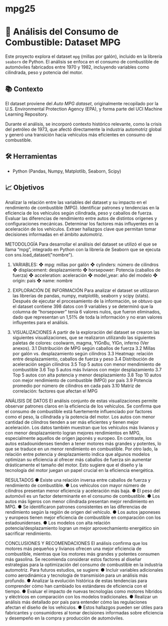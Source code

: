# mpg25

# 🚗 Análisis del Consumo de Combustible: Dataset MPG

Este proyecto explora el dataset `mpg` (millas por galón), incluido en la librería `seaborn` de Python. El análisis se enfoca en el consumo de combustible de automóviles fabricados entre 1970 y 1982, incluyendo variables como cilindrada, peso y potencia del motor.

## 📚 Contexto

El dataset proviene del *Auto MPG dataset*, originalmente recopilado por la U.S. Environmental Protection Agency (EPA), y forma parte del UCI Machine Learning Repository.

Durante el análisis, se incorporó contexto histórico relevante, como la crisis del petróleo de 1973, que afectó directamente la industria automotriz global y generó una transición hacia vehículos más eficientes en consumo de combustible.

## 🛠️ Herramientas

- Python (Pandas, Numpy, Matplotlib, Seaborn, Scipy)

## 📈 Objetivos

Analizar la relación entre las variables del dataset y su impacto en el rendimiento de combustible (MPG).
Identificar patrones y tendencias en la eficiencia de los vehículos según cilindrada, peso y caballos de fuerza.
Evaluar las diferencias de rendimiento entre autos de distintos orígenes y configuraciones mecánicas.
Determinar los factores más influyentes en la aceleración de los vehículos.
Extraer hallazgos clave que permitan tomar decisiones informadas en el ámbito automotriz.

METODOLOGÍA
Para desarrollar el análisis del dataset se utilizó el que se llama “mpg”, integrado en Python con la librería de Seaborn que se ejecuta con sns.load_dataset("nombre").
1. VARIABLES:
❖ mpg: millas por galón
❖ cylinders: número de cilindros
❖ displacement: desplazamiento
❖ horsepower: Potencia (caballos de fuerza)
❖ acceleration: aceleración
❖ model_year: año del modelo
❖ origin: país
❖ name: nombre

2. EXPLORACIÓN DE INFORMACIÓN
Para analizar el dataset se utilizaron las librerías de pandas, numpy, matplotlib, seaborn y scipy (stats).
Después de ejecutar el procesamiento de la información, se obtuvo que el dataset contiene 398 datos con 9 variables y se determinó que la columna de “horsepower” tenía 6 valores nulos, que fueron eliminados, dado que representan un 1,51% de toda la información y no eran valores influyentes para el análisis.

3. VISUALIZACIONES
A partir de la exploración del dataset se crearon las siguientes visualizaciones, que se realizaron utilizando las siguientes paletas de colores: coolwarm, magma, YlGnBu, YlGn, inferno (Ver anexos).
3.1 Distribución de MPG según caballos de fuerza
3.2 Millas por galón vs. desplazamiento según cilindros
3.3 Heatmap: relación entre desplazamiento, caballos de fuerza y peso
3.4 Distribución de aceleración según cilindros
3.5 Top 5 autos con menor mendimiento de combustible
3.6 Top 5 autos más livianos con mejor desplazamiento
3.7 Top 5 autos con alta potencia y menor desplazamiento
3.8 Top 10 autos con mejor rendimiento de combustible (MPG) por país
3.9 Potencia promedio por número de cilindros en cada país
3.10 Matriz de correlación: factores que afectan el MPG

ANÁLISIS DE DATOS
El análisis conjunto de estas visualizaciones permite observar patrones claros en la eficiencia de los vehículos. Se confirma que el consumo de combustible está fuertemente influenciado por factores como el peso, la cilindrada y la potencia del motor. Los autos con menor cantidad de cilindros tienden a ser más eficientes y tienen mejor aceleración.
Los datos también muestran que los vehículos más livianos y con menor desplazamiento logran mejores rendimientos en MPG, especialmente aquellos de origen japonés y europeo. En contraste, los autos estadounidenses tienden a tener motores más grandes y potentes, lo que se traduce en un menor rendimiento en combustible.
Por otro lado, la relación entre potencia y desplazamiento indica que algunos modelos optimizan su eficiencia al ofrecer más caballos de fuerza sin aumentar drásticamente el tamaño del motor. 
Esto sugiere que el diseño y la tecnología del motor juegan un papel crucial en la eficiencia energética.

RESULTADOS
● Existe una relación inversa entre caballos de fuerza y rendimiento de combustible.
● Los vehículos con mayor número de cilindros presentan menor eficiencia y aceleración más baja.
● El peso del automóvil es un factor determinante en el consumo de combustible.
● Los autos más ligeros con menor cilindrada presentan mejor rendimiento en MPG.
● Se identificaron patrones consistentes en las diferencias de rendimiento según la región de origen del vehículo.
● Los autos japoneses y europeos tienen mejor eficiencia de combustible en comparación con los estadounidenses.
● Los modelos con alta relación potencia/desplazamiento logran un mejor aprovechamiento energético sin sacrificar rendimiento.

CONCLUSIONES Y RECOMENDACIONES
El análisis confirma que los motores más pequeños y livianos ofrecen una mejor eficiencia de combustible, mientras que los motores más grandes y potentes consumen más gasolina. Se recomienda considerar estos factores al diseñar estrategias para la optimización del consumo de combustible en la industria automotriz.
Para futuros estudios, se sugiere:
● Incluir variables adicionales como aerodinámica y tecnología de transmisión para un análisis más profundo.
● Analizar la evolución histórica de estas tendencias para comprender cómo han cambiado los estándares de eficiencia con el tiempo.
● Evaluar el impacto de nuevas tecnologías como motores híbridos y eléctricos en comparación con los modelos tradicionales.
● Realizar un análisis más detallado por país para entender cómo las regulaciones afectan el diseño de los vehículos.
● Estos hallazgos pueden ser útiles para fabricantes y consumidores al tomar decisiones informadas sobre eficiencia y desempeño en la compra y producción de automóviles.






















